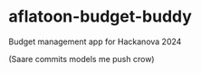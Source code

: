 # aflatoon-budget-buddy
Budget management app for Hackanova 2024

(Saare commits models me push crow)
